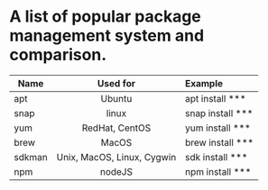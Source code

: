 A list of popular package management system and comparison.
===============================================================

| Name        | Used for          | Example |
| ------------- |:-------------:|:-----|
| apt | Ubuntu | apt install *** |
| snap | linux | snap install *** |
| yum | RedHat, CentOS | yum install *** |
| brew | MacOS | brew install *** |
| sdkman | Unix, MacOS, Linux, Cygwin | sdk install *** |
| npm | nodeJS | npm install *** |